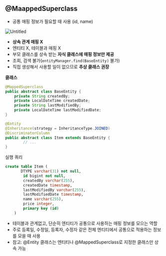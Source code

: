 ## @MaappedSuperclass

- 공통 매핑 정보가 필요할 때 사용 (id, name)

![Untitled](https://s3-us-west-2.amazonaws.com/secure.notion-static.com/8ab79814-2075-4393-863e-c6eea4ef479f/Untitled.png)

- **상속 관계 매핑 X**
- 엔티티 X, 테이블과 매핑 X
- 부모 클래스를 상속 받는 **자식 클래스에 매핑 정보만 제공**
- 조회, 검색 불가(`entityManager.find(BaseEntity)` 불가)
- 직접 생성해서 사용할 일이 없으므로 **추상 클래스 권장**

**클래스**

```java
@MappedSuperclass
public abstract class BaseEntity {
    private String createdBy;
    private LocalDateTime createdDate;
    private String lastModifiedBy;
    private LocalDateTime lastModifiedDate;
}

@Entity
@Inheritance(strategy = InheritanceType.JOINED)
@DiscriminatorColumn
public abstract class Item extends BaseEntity {
		// ...
}
```

실행 쿼리

```sql
create table Item (
       DTYPE varchar(31) not null,
        id bigint not null,
        createdBy varchar(255),
        createdDate timestamp,
        lastModifiedBy varchar(255),
        lastModifiedDate timestamp,
        name varchar(255),
        price integer,
        primary key (id)
    )
```

- 테이블과 관계없고, 단순히 엔티티가 공통으로 사용하는 매핑 정보를 모으는 역할
- 주로 등록일, 수정일, 등록자, 수정자 같은 전체 엔티티에서 공통으로 적용하는 정보를 모을 때 사용
- 참고: @Entity 클래스는 엔티티나 @MappedSuperclass로 지정한 클래스만 상속 가능